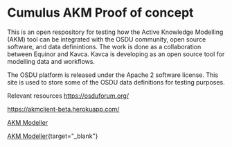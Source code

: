 # Cumulus AKM Proof of concept

This is an open respository for testing how the Active Knowledge Modelling (AKM) tool can be integrated with the OSDU community, open source software, and data definintions. The work is done as a collaboration between Equinor and Kavca. Kavca is developing as an open source tool for modelling data and workflows.

The OSDU platform is released under the Apache 2 software license. This site is used to store some of the OSDU data definitions for testing purposes. 

Relevant resources
https://osduforum.org/

https://akmclient-beta.herokuapp.com/

<a href="https://akmclient-beta.herokuapp.com/" target="_blank">AKM Modeller</a>

[AKM Modeller](https://akmclient-beta.herokuapp.com/){target="_blank"}
